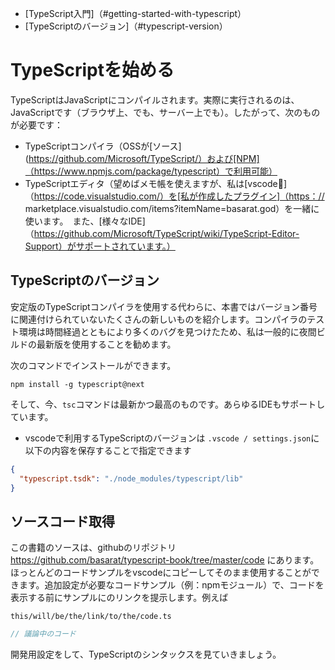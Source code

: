 * [TypeScript入門]（#getting-started-with-typescript）
* [TypeScriptのバージョン]（#typescript-version）

# TypeScriptを始める

TypeScriptはJavaScriptにコンパイルされます。実際に実行されるのは、JavaScriptです（ブラウザ上、でも、サーバー上でも）。したがって、次のものが必要です：

* TypeScriptコンパイラ（OSSが[ソース](https://github.com/Microsoft/TypeScript/）および[NPM]（https://www.npmjs.com/package/typescript）で利用可能）
* TypeScriptエディタ（望めばメモ帳を使えますが、私は[vscode🌹]（https://code.visualstudio.com/）を[私が作成したプラグイン]（https：// marketplace.visualstudio.com/items?itemName=basarat.god）を一緒に使います。　また、[様々なIDE]（https://github.com/Microsoft/TypeScript/wiki/TypeScript-Editor-Support）がサポートされています。）


## TypeScriptのバージョン
安定版のTypeScriptコンパイラを使用する代わらに、本書ではバージョン番号に関連付けられていないたくさんの新しいものを紹介します。コンパイラのテスト環境は時間経過とともにより多くのバグを見つけたため、私は一般的に夜間ビルドの最新版を使用することを勧めます。

次のコマンドでインストールができます。

```
npm install -g typescript@next
```

そして、今、`tsc`コマンドは最新かつ最高のものです。あらゆるIDEもサポートしています。

* vscodeで利用するTypeScriptのバージョンは `.vscode / settings.json`に以下の内容を保存することで指定できます

```json
{
  "typescript.tsdk": "./node_modules/typescript/lib"
}
```

## ソースコード取得
この書籍のソースは、githubのリポジトリ https://github.com/basarat/typescript-book/tree/master/code にあります。
ほっとんどのコードサンプルをvscodeにコピーしてそのまま使用することができます。追加設定が必要なコードサンプル（例：npmモジュール）で、コードを表示する前にサンプルにのリンクを提示します。例えば

`this/will/be/the/link/to/the/code.ts`
```ts
// 議論中のコード
```

開発用設定をして、TypeScriptのシンタックスを見ていきましょう。

